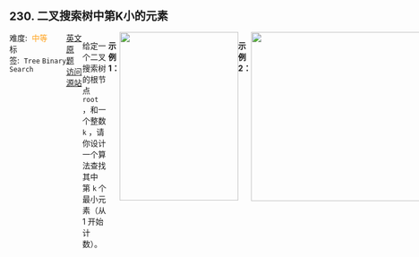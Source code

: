 <div style="font-size: 20px; margin-bottom: 15px; font-weight: bold;">230. 二叉搜索树中第K小的元素</div>
<div style="display: flex; font-size: 14px; justify-content: space-between;"><div><span style="margin-right: 30px;">难度:&nbsp;&nbsp;<label style="color: rgb(255, 161, 25);">中等</label></span><span style="margin-right: 30px;">标签:&nbsp;&nbsp;<code>Tree</code>&nbsp;<code>Binary Search</code></span></div><div><span style="margin-right: 15px;"><a href="https://leetcode.com/problems/kth-smallest-element-in-a-bst/">英文原题</a></span><span><a href="https://leetcode-cn.com/problems/kth-smallest-element-in-a-bst/">访问源站</a></span></div>
<hr style="height: 1px; margin: 1em 0px;" />
<p>给定一个二叉搜索树的根节点 <code>root</code> ，和一个整数 <code>k</code> ，请你设计一个算法查找其中第 <code>k</code><strong> </strong>个最小元素（从 1 开始计数）。</p>

<p> </p>

<p><strong>示例 1：</strong></p>
<img alt="" src="https://assets.leetcode.com/uploads/2021/01/28/kthtree1.jpg" style="width: 212px; height: 301px;" />
<pre>
<strong>输入：</strong>root = [3,1,4,null,2], k = 1
<strong>输出：</strong>1
</pre>

<p><strong>示例 2：</strong></p>
<img alt="" src="https://assets.leetcode.com/uploads/2021/01/28/kthtree2.jpg" style="width: 382px; height: 302px;" />
<pre>
<strong>输入：</strong>root = [5,3,6,2,4,null,null,1], k = 3
<strong>输出：</strong>3
</pre>

<p> </p>

<p> </p>

<p><strong>提示：</strong></p>

<ul>
	<li>树中的节点数为 <code>n</code> 。</li>
	<li><code>1 <= k <= n <= 10<sup>4</sup></code></li>
	<li><code>0 <= Node.val <= 10<sup>4</sup></code></li>
</ul>

<p> </p>

<p><strong>进阶：</strong>如果二叉搜索树经常被修改（插入/删除操作）并且你需要频繁地查找第 <code>k</code> 小的值，你将如何优化算法？</p>

<hr style="height: 1px; margin: 1em 0px;" />
<strong>第2次解答</strong>
```javascript
/**
 * Definition for a binary tree node.
 * function TreeNode(val, left, right) {
 *     this.val = (val===undefined ? 0 : val)
 *     this.left = (left===undefined ? null : left)
 *     this.right = (right===undefined ? null : right)
 * }
 */
/**
 * @param {TreeNode} root
 * @param {number} k
 * @return {number}
 */
var kthSmallest = function (root, k) {
  // 迭代写法（非递归）
  // 思路：实现一个中序遍历，因为二叉搜索树都是 左子树 < 根 < 右子树，因此中序遍历是按照排序顺序输出
  // 找到第 k-1 次输出的结果，就是第 k 小的元素（因为 k 从 1 开始）
  //  以下为标准中序遍历写法
  let stack = [];
  while (root || stack.length) {
    while (root) {
      stack.push(root);
      root = root.left;
    }
    root = stack.pop();
    // 这里和中序遍历有区别，常规中序遍历是将 root.val 追加到 results 结果集中
    if (k === 1) return root.val;
    else k--;
    root = root.right;
  }
};
```
<hr style="height: 1px; margin: 1em 0px;" />
<strong>第1次解答</strong>
```javascript
/**
 * Definition for a binary tree node.
 * function TreeNode(val, left, right) {
 *     this.val = (val===undefined ? 0 : val)
 *     this.left = (left===undefined ? null : left)
 *     this.right = (right===undefined ? null : right)
 * }
 */
/**
 * @param {TreeNode} root
 * @param {number} k
 * @return {number}
 */
// 这是一个中序遍历，二叉搜索树中序遍历的结果就是有序的，获取第 k-1 个元素就是第 k 个数字。
var inOrder = function (root, results) {
  // 遍历到叶子了
  if (root === null) {
    return null;
  }
  // 先遍历左子树
  inOrder(root.left, results);
  // 然后是根节点
  results.push(root.val);
  // 再遍历右子树
  inOrder(root.right, results);
};

var kthSmallest = function (root, k) {
  // 存放结果集（有序的结果）
  let results = [];
  // 中序遍历
  inOrder(root, results);
  // 第 k-1 个索引就是 k 个元素
  return results[k - 1];
};
```